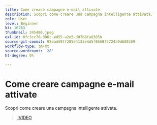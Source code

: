 ```yaml
---
title: Come creare campagne e-mail attivate
description: Scopri come creare una campagna intelligente attivata.
role: User
level: Beginner
kt: 10763
thumbnail: 345480.jpeg
exl-id: 0fc3cc78-080c-4d55-a2e5-d07b8fa8305b
source-git-commit: 98ead59ff285e4133e4d5f0668f5724a9d680309
workflow-type: tm+mt
source-wordcount: '28'
ht-degree: 0%

---
```


# Come creare campagne e-mail attivate

Scopri come creare una campagna intelligente attivata.

>[!VIDEO](https://video.tv.adobe.com/v/345480/?quality=12&learn=on)
